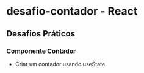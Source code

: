 # desafio-contador - React

## Desafios Práticos

### Componente Contador

- Criar um contador usando useState.